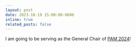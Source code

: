 ```yaml
---
layout: post
date: 2023-10-19 15:00:00-0600
inline: true
related_posts: false
---
```


I am going to be serving as the General Chair of [PAM 2024](https://pam2024.cs.northwestern.edu/)!
